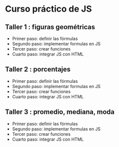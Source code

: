 # Curso práctico de JS

## Taller 1 : figuras geométricas

- Primer paso: definir las fórmulas
- Segundo paso: implementar formulas en JS
- Tercer paso: crear funciones
- Cuarto paso: integrar JS con HTML

## Taller 2 : porcentajes

- Primer paso: definir las fórmulas
- Segundo paso: implementar formulas en JS
- Tercer paso: crear funciones
- Cuarto paso: integrar JS con HTML

## Taller 3 : promedio, mediana, moda

- Primer paso: definir las fórmulas
- Segundo paso: implementar formulas en JS
- Tercer paso: crear funciones
- Cuarto paso: integrar JS con HTML

